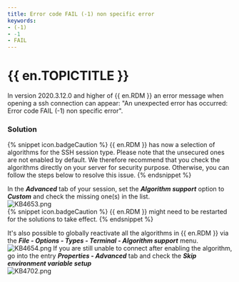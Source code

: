 ```yaml
---
title: Error code FAIL (-1) non specific error
keywords:
- (-1)
- -1
- FAIL
---
```

# {{ en.TOPICTITLE }}
In version 2020.3.12.0 and higher of {{ en.RDM }} an error message when opening a ssh connection can appear: &quot;An unexpected error has occurred: Error code FAIL (-1) non specific error&quot;.
### Solution  
{% snippet icon.badgeCaution %}
{{ en.RDM }} has now a selection of algorithms for the SSH session type. Please note that the unsecured ones are not enabled by default. We therefore recommend that you check the algorithms directly on your server for security purpose. Otherwise, you can follow the steps below to resolve this issue.
{% endsnippet %}  

In the ***Advanced*** tab of your session, set the ***Algorithm support*** option to ***Custom*** and check the missing one(s) in the list.  
![KB4653.png](/img/en/kb/KB4653.png)  
{% snippet icon.badgeCaution %}
{{ en.RDM }} might need to be restarted for the solutions to take effect.
{% endsnippet %}  

It&apos;s also possible to globally reactivate all the algorithms in {{ en.RDM }} via the ***File - Options - Types - Terminal - Algorithm support*** menu.  
![KB4654.png](/img/en/kb/KB4654.png)
If you are still unable to connect after enabling the algorithm, go into the entry ***Properties - Advanced*** tab and check the ***Skip environment variable setup***  
![KB4702.png](/img/en/kb/KB4702.png)

